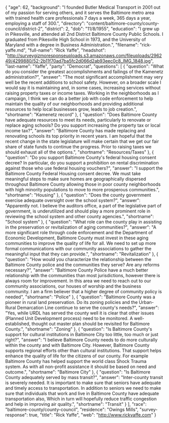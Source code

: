 {
  "age": 62,
  "background": "I founded Butler Medical Transport in 2001 out of my passion for serving others, and it serves the Baltimore metro area with trained health care professionals 7 days a week, 365 days a year, employing a staff of 300.",
  "directory": "content/baltimore-county/county-council/district-2",
  "district": 2,
  "dob": "11/8/1955",
  "education": "I grew up in Pikesville, and attended all 2nd District Baltimore County Public Schools. I graduated from Pikesville High School in 1973, and the University of Maryland with a degree in Business Administration.",
  "filename": "rick-yaffe.md",
  "full-name": "Rick Yaffe",
  "headshot": "http://surveygizmoresponseuploads.s3.amazonaws.com/fileuploads/296249/4299880/52-2b11f70ad7ba5fc2d066d2ab93eec0c8_IMG_1848.jpg",
  "last-name": "Yaffe",
  "party": "Democrat",
  "questions": [
    {
      "question": "What do you consider the greatest accomplishments and failings of the Kamenetz administration?",
      "answer": "The most significant accomplishment may very well be the recent additions to school safety. However, on a broader scale I would say it is maintaining and, in some cases, increasing services without raising property taxes or income taxes. Working in the neighborhoods as I campaign, I think we can do a better job with code enforcement to help maintain the quality of our neighborhoods and providing additional resources to help local businesses grow, leads to job creation.",
      "shortname": "Kamenetz record"
    },
    {
      "question": "Does Baltimore County have adequate resources to meet its needs, particularly to renovate or replace aging schools? Do you support increasing the property tax or local income tax?",
      "answer": "Baltimore County has made replacing and renovating schools its top priority in recent years. I am hopeful that the recent change in the state legislature will make certain that we get our fair share of state funds to continue the progress. Prior to raising taxes we should exhaust all of the options.",
      "shortname": "Resources/Taxes"
    },
    {
      "question": "Do you support Baltimore County's federal housing consent decree? In particular, do you support a prohibition on rental discrimination against those who use federal housing vouchers?",
      "answer": "I support the Baltimore County Federal Housing consent decree. We must take meaningful steps to make sure homes are geographically dispersed throughout Baltimore County allowing those in poor county neighborhoods with high minority populations to move to more prosperous communities.",
      "shortname": "Housing"
    },
    {
      "question": "Does the county government exercise adequate oversight over the school system?",
      "answer": "Apparently not. I believe the auditors office, a part of the legislative part of government, is underutilized and should play a more prominent role in reviewing the school system and other county agencies.",
      "shortname": "School system"
    },
    {
      "question": "What role can the county play in assisting in the preservation or revitalization of aging communities?",
      "answer": "A more significant role through code enforcement and the Department of Economic Development, Baltimore County must invest in these aging communities to improve the quality of life for all. We need to set up more formal communications with our community associations to gather the meaningful input that they can provide.",
      "shortname": "Revitalization"
    },
    {
      "question": "How would you characterize the relationship between the Baltimore County police and the communities they serve? Are any reforms necessary?",
      "answer": "Baltimore County Police have a much better relationship with the communities than most jurisdictions, however there is always room for improvement. In this area we need to reach out to our community associations, our houses of worship and the business community. I am a firm believer that a higher degree of community policy is needed",
      "shortname": "Police"
    },
    {
      "question": "Baltimore County was a pioneer in rural land preservation. Do its zoning policies and the Urban-Rural Demarcation Line continue to serve the county's needs?",
      "answer": "Yes, while URDL has served the county well it is clear that other issues (Planned Unit Development process) need to be monitored. A well-established, thought out master plan should be revisited for Baltimore County.",
      "shortname": "Zoning"
    },
    {
      "question": "Is Baltimore County's support for cultural institutions in Baltimore City too little, too much or just right?",
      "answer": "I believe Baltimore County needs to do more culturally within the county and with Baltimore City. However, Baltimore County supports regional efforts other than cultural institutions. That support helps enhance the quality of life for the citizens of our county. For example Baltimore County has helped support the world class Shock Trauma system. As with all non-profit assistance it should be based on need and outcome.",
      "shortname": "Baltimore City"
    },
    {
      "question": "Is Baltimore County adequately served by mass transit?",
      "answer": "Inter-county transit is severely needed. It is important to make sure that seniors have adequate and timely access to transportation. In addition to seniors we need to make sure that individuals that work and live in Baltimore County have adequate transportation also, Which in turn will hopefully reduce traffic congestion and help in improving air quality.",
      "shortname": "Transit"
    }
  ],
  "race": "baltimore-county/county-council",
  "residence": "Owings Mills",
  "survey-response": true,
  "title": "Rick Yaffe",
  "web": "http://www.rickyaffe.com"
}
